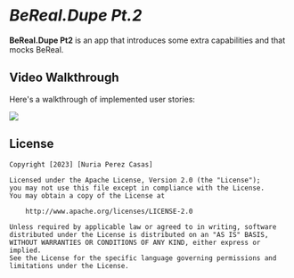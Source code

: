 # *BeReal.Dupe Pt.2*

**BeReal.Dupe Pt2** is an app that introduces some extra capabilities and that mocks BeReal.

## Video Walkthrough

Here's a walkthrough of implemented user stories:

![](project6-demo-1.gif)

## License

    Copyright [2023] [Nuria Perez Casas]

    Licensed under the Apache License, Version 2.0 (the "License");
    you may not use this file except in compliance with the License.
    You may obtain a copy of the License at

        http://www.apache.org/licenses/LICENSE-2.0

    Unless required by applicable law or agreed to in writing, software
    distributed under the License is distributed on an "AS IS" BASIS,
    WITHOUT WARRANTIES OR CONDITIONS OF ANY KIND, either express or implied.
    See the License for the specific language governing permissions and
    limitations under the License.
